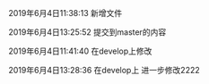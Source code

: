 2019年6月4日11:38:13  新增文件

2019年6月4日13:25:52 提交到master的内容

2019年6月4日11:41:40 在develop上修改

2019年6月4日13:28:36  在develop上 进一步修改2222